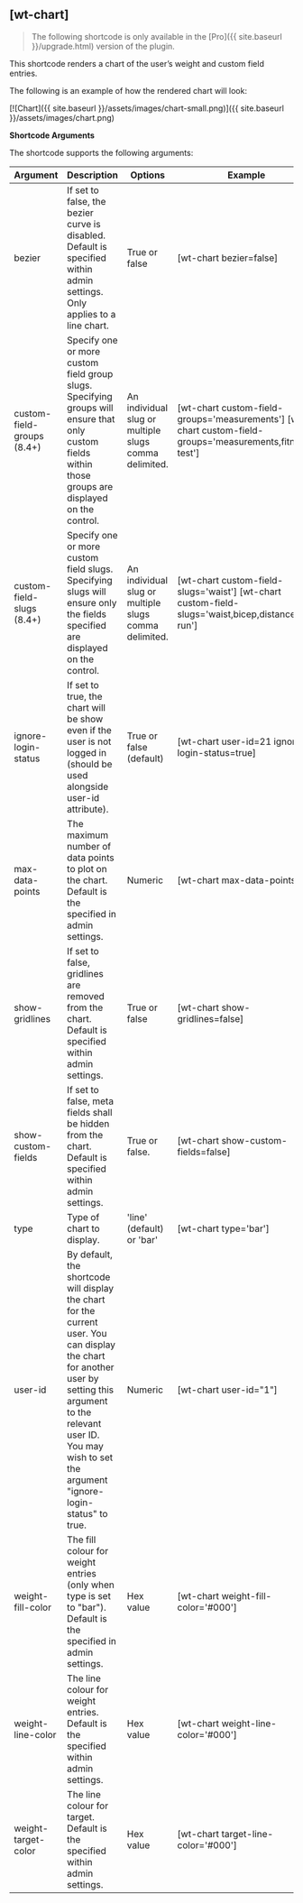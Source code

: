 ## [wt-chart]

> The following shortcode is only available in the [Pro]({{ site.baseurl }}/upgrade.html) version of the plugin.

This shortcode renders a chart of the user’s weight and custom field entries.

The following is an example of how the rendered chart will look:

[![Chart]({{ site.baseurl }}/assets/images/chart-small.png)]({{ site.baseurl }}/assets/images/chart.png)
 
 **Shortcode Arguments**
 
 The shortcode supports the following arguments:
 
| Argument | Description | Options | Example |
|--|--|--|--|
|bezier|If set to false, the bezier curve is disabled. Default is specified within admin settings. Only applies to a line chart.|True or false|[wt-chart bezier=false]
|custom-field-groups (8.4+)|Specify one or more custom field group slugs. Specifying groups will ensure that only custom fields within those groups are displayed on the control.|An individual slug or multiple slugs comma delimited.|[wt-chart custom-field-groups='measurements'] [wt-chart custom-field-groups='measurements,fitness-test']
|custom-field-slugs (8.4+)|Specify one or more custom field slugs. Specifying slugs will ensure only the fields specified are displayed on the control.|An individual slug or multiple slugs comma delimited.|[wt-chart custom-field-slugs='waist'] [wt-chart custom-field-slugs='waist,bicep,distance-run']
|ignore-login-status|If set to true, the chart will be show even if the user is not logged in (should be used alongside user-id attribute).|True or false (default)|[wt-chart user-id=21 ignore-login-status=true]
|max-data-points|The maximum number of data points to plot on the chart. Default is the specified in admin settings.|Numeric|[wt-chart max-data-points=5]
|show-gridlines|If set to false, gridlines are removed from the chart. Default is specified within admin settings.|True or false|[wt-chart show-gridlines=false]
|show-custom-fields|If set to false, meta fields shall be hidden from the chart. Default is specified within admin settings.|True or false.|[wt-chart show-custom-fields=false]
|type|Type of chart to display.|'line' (default) or 'bar'|[wt-chart type='bar']
|user-id|By default, the shortcode will display the chart for the current user. You can display the chart for another user by setting this argument to the relevant user ID. You may wish to set the argument "ignore-login-status" to true.|Numeric| [wt-chart user-id="1"]
|weight-fill-color|The fill colour for weight entries (only when type is set to "bar"). Default is the specified in admin settings.|Hex value|[wt-chart weight-fill-color='#000']
|weight-line-color|The line colour for weight entries. Default is the specified within admin settings.|Hex value|[wt-chart weight-line-color='#000']
|weight-target-color|The line colour for target. Default is the specified within admin settings.|Hex value|[wt-chart target-line-color='#000']		